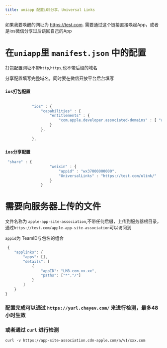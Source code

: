 ```yaml
---
title: uniapp 配置iOS分享，Universal Links
---
```


如果我要唤醒的网址为 https://test.com. 需要通过这个链接直接唤起App，或者是ios微信分享过后跳回自己的App

# 在`uniapp`里 `manifest.json` 中的配置

打包配置网址不带`http`,`https`,也不带后缀的域名

分享配置填写完整域名，同时要在微信开放平台后台填写

### `ios打包配置`

```js
  
            "ios" : {
                "capabilities" : {
                    "entitlements" : {
                        "com.apple.developer.associated-domains" : [ "applinks:test.com" ]
                    }
                },
  
            },
```

### `ios分享配置`

```js
 "share" : {
                    "weixin" : {
                        "appid" : "wx37000000000",
                        "UniversalLinks" : "https://test.com/ulink/"
                    }
                }
```

# 需要向服务器上传的文件

 文件名称为 `apple-app-site-association`,不带任何后缀，上传到服务器根目录，通过`https://test.com/apple-app-site-association`可以访问到

`appid`为 TeamID与包名的组合


```js
 {  
    "applinks": {  
        "apps": [],  
        "details": [  
            {  
                "appID": "LM8.com.xx.xx",  
                "paths": ["*","/"]  
            }  
        ]  
    }  
}
```

### 配置完成可以通过 `https://yurl.chayev.com/` 来进行检测，最多48小时生效

### 或者通过 `curl` 进行检测
```
curl -v https://app-site-association.cdn-apple.com/a/v1/xxx.com
```